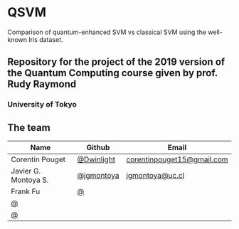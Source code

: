 # QSVM

Comparison of quantum-enhanced SVM vs classical SVM using the well-known Iris dataset.

## Repository for the project of the 2019 version of the Quantum Computing course given by prof. Rudy Raymond

### University of Tokyo

## The team

Name | Github | Email
-----|--------|-------
Corentin Pouget | [@Dwinlight](https://github.com/Dwinlight) | corentinpouget15@gmail.com
Javier G. Montoya S. | [@jgmontoya](https://github.com/jgmontoya) | jgmontoya@uc.cl
Frank Fu | [@](https://github.com/kamilondrej) |
 | [@](https://github.com/) |
 | [@](https://github.com/) |
